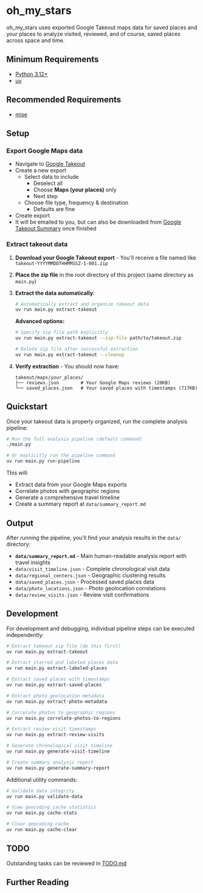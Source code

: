 # oh_my_stars

oh_my_stars uses exported Google Takeout maps data for saved places and your places to analyze visited, reviewed, and of course, saved places across space and time.

## Minimum Requirements

* [Python 3.12+](https://www.python.org/downloads/)
* [uv](https://github.com/astral/uv)

## Recommended Requirements

* [mise](https://mise.jdx.dev)

## Setup

### Export Google Maps data

* Navigate to [Google Takeout](https://takeout.google.com/u/1/settings/takeout)
* Create a new export
  * Select data to include
    * Deselect all
    * Choose **Maps (your places)** only
    * Next step
  * Choose file type, frequency & destination
    * Defaults are fine
* Create export
* It will be emailed to you, but can also be downloaded from [Google Takeout Summary](https://takeout.google.com/u/1/manage) once finished

### Extract takeout data

1. **Download your Google Takeout export** - You'll receive a file named like `takeout-YYYYMMDDTHHMMSSZ-1-001.zip`

2. **Place the zip file** in the root directory of this project (same directory as `main.py`)

3. **Extract the data automatically**:
   ```bash
   # Automatically extract and organize takeout data
   uv run main.py extract-takeout
   ```

   **Advanced options:**
   ```bash
   # Specify zip file path explicitly
   uv run main.py extract-takeout --zip-file path/to/takeout.zip
   
   # Delete zip file after successful extraction
   uv run main.py extract-takeout --cleanup
   ```

4. **Verify extraction** - You should now have:
   ```
   takeout/maps/your_places/
   ├── reviews.json        # Your Google Maps reviews (28KB)
   └── saved_places.json   # Your saved places with timestamps (717KB)
   ```

## Quickstart

Once your takeout data is properly organized, run the complete analysis pipeline:

```bash
# Run the full analysis pipeline (default command)
./main.py

# Or explicitly run the pipeline command
uv run main.py run-pipeline
```

This will:
- Extract data from your Google Maps exports
- Correlate photos with geographic regions  
- Generate a comprehensive travel timeline
- Create a summary report at `data/summary_report.md`

## Output

After running the pipeline, you'll find your analysis results in the `data/` directory:

- **`data/summary_report.md`** - Main human-readable analysis report with travel insights
- `data/visit_timeline.json` - Complete chronological visit data
- `data/regional_centers.json` - Geographic clustering results
- `data/saved_places.json` - Processed saved places data
- `data/photo_locations.json` - Photo geolocation correlations
- `data/review_visits.json` - Review visit confirmations

## Development

For development and debugging, individual pipeline steps can be executed independently:

```bash
# Extract takeout zip file (do this first)
uv run main.py extract-takeout

# Extract starred and labeled places data
uv run main.py extract-labeled-places

# Extract saved places with timestamps
uv run main.py extract-saved-places

# Extract photo geolocation metadata
uv run main.py extract-photo-metadata

# Correlate photos to geographic regions
uv run main.py correlate-photos-to-regions

# Extract review visit timestamps
uv run main.py extract-review-visits

# Generate chronological visit timeline
uv run main.py generate-visit-timeline

# Create summary analysis report
uv run main.py generate-summary-report
```

Additional utility commands:
```bash
# Validate data integrity
uv run main.py validate-data

# View geocoding cache statistics
uv run main.py cache-stats

# Clear geocoding cache
uv run main.py cache-clear
```

## TODO

Outstanding tasks can be reviewed in [TODO.md](TODO.md)

## Further Reading

<!-- TODO -->
